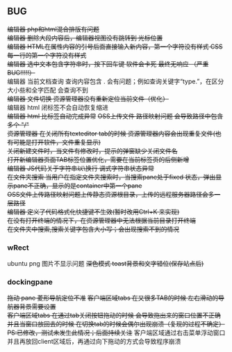 ## BUG
~~编辑器 php和html混合排版有问题~~    
~~编辑器 删除大段内容后，编辑器视图没有跳转到 光标位置~~  
~~编辑器 HTML在属性内容的引号后面直接输入新内容，第一个字符没有样式  CSS 每一行的第一个字符没有样式~~  
~~编辑器 选中文本包含字符串时，按下回车键 软件会卡死 最终无响应 （严重BUG!!!!!）~~    
编辑器 当前文档查询 查询内容包含 . 会有问题；例如查询关键字“type.”，在区分大小些和全字匹配 会查询不到  
~~编辑器 文件切换 资源管理器没有重新定位当前文件（优化）~~   
编辑器 html 闭标签不会自动恢复缩进  
~~编辑器 html 比标签自动完成异常~~ 
~~OSS上传文件  路径映射问题 会导致路径中包含多个 "/"~~   
~~资源管理器 在关闭所有texteditor tab的时候 资源管理器内容会出现重复文件(也有可能是打开软件，文件重复显示)~~  
~~关闭新建文件时，当文件有修改时，提示的弹窗缺少关闭文件名~~  
~~打开新编辑器页面TAB标签位置优化，需要在当前标签页的后侧新增~~  
~~编辑器 JS代码关于字符串以\换行 调式字符串状态异常~~  
~~在文件夹搜索 当用户在指定文件夹搜索时，当搜索pane处于fixed 状态，弹出显示pane不正确，显示的是container中第一个pane~~    
~~OSS文件上传路径映射问题上传静态资源根目录，上传的远程服务器路径会多一层路径~~    
~~编辑器  定义了代码格式化快捷键不生效(暂时改用Ctrl+K 来实现)~~  
~~在没有打开终端的情况下，在资源管理器中无法根据当前目录打开终端~~  
~~在文件夹中搜索,搜索关键字包含大小写；会出现搜索不到的情况~~  

### wRect
ubuntu png 图片不显示问题
~~深色模式 toast背景和文字错位(保存站点后)~~  

### dockingpane
~~拖动 pane 菱形导航定位不准~~
~~客户端区域tabs 在又很多TAB的时候 左右滑动的导航器背景需要设置~~  
~~客户端区域tabs 在通过tab关闭按钮拖动的时候 会导致拖出来的窗口位置不正确 并且当窗口放回去的时候  在切换tab的时候会偶尔出现崩溃（复现的过程不确定）PS:已修改，测试未发生此情况；后面持续关注~~ 
 客户端区域通过右击菜单浮动窗口并且再放回client区域后，再通过向下拖动的方式会导致程序崩溃  
